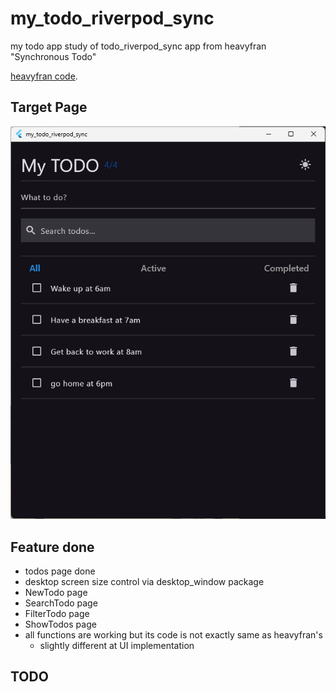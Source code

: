 # my_todo_riverpod_sync

my todo app study of todo_riverpod_sync app from heavyfran "Synchronous Todo"

[heavyfran code](https://github.com/heavyfran/todo_riverpod_sync).


## Target Page

![target_page](./todo_page.png)

## Feature done

- todos page done
- desktop screen size control via desktop_window package
- NewTodo page
- SearchTodo page
- FilterTodo page
- ShowTodos page
- all functions are working but its code is not exactly same as heavyfran's
  - slightly different at UI implementation

## TODO
